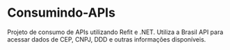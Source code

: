 # Consumindo-APIs
Projeto de consumo de APIs utilizando Refit e .NET. Utiliza a Brasil API para acessar dados de CEP, CNPJ, DDD e outras informações disponíveis.
